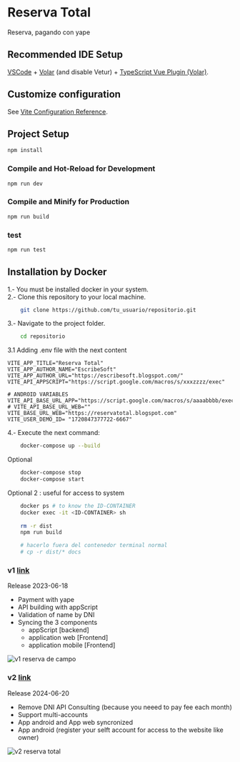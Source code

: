 # Reserva Total

Reserva, pagando con yape

## Recommended IDE Setup

[VSCode](https://code.visualstudio.com/) + [Volar](https://marketplace.visualstudio.com/items?itemName=Vue.volar) (and disable Vetur) + [TypeScript Vue Plugin (Volar)](https://marketplace.visualstudio.com/items?itemName=Vue.vscode-typescript-vue-plugin).

## Customize configuration

See [Vite Configuration Reference](https://vitejs.dev/config/).

## Project Setup

```sh
npm install
```

### Compile and Hot-Reload for Development

```sh
npm run dev
```

### Compile and Minify for Production

```sh
npm run build
```

### test

```sh
npm run test
```

## Installation by Docker

1.- You must be installed docker in your system.  
2.- Clone this repository to your local machine.  

```bash
    git clone https://github.com/tu_usuario/repositorio.git
```

3.- Navigate to the project folder.

```bash
    cd repositorio
```

3.1 Adding .env file with the next content


    VITE_APP_TITLE="Reserva Total"
    VITE_APP_AUTHOR_NAME="EscribeSoft"
    VITE_APP_AUTHOR_URL="https://escribesoft.blogspot.com/"
    VITE_API_APPSCRIPT="https://script.google.com/macros/s/xxxzzzz/exec"

    # ANDROID VARIABLES
    VITE_API_BASE_URL_APP="https://script.google.com/macros/s/aaaabbbb/exec"
    # VITE_API_BASE_URL_WEB=""
    VITE_BASE_URL_WEB="https://reservatotal.blogspot.com"
    VITE_USER_DEMO_ID= "1720847377722-6667"


4.- Execute the next command:

```bash
    docker-compose up --build
```

Optional

```bash
    docker-compose stop
    docker-compose start
```

Optional 2 : useful for access to system

```bash
    docker ps # to know the ID-CONTAINER
    docker exec -it <ID-CONTAINER> sh
    
    rm -r dist
    npm run build

    # hacerlo fuera del contenedor terminal normal
    # cp -r dist/* docs
````

### v1 [link](https://rentando.blogspot.com/)

Release 2023-06-18

* Payment with yape
* API building with appScript
* Validation of name by DNI
* Syncing the 3 components
  * appScript          [backend]
  * application web    [Frontend]
  * application mobile [Frontend]

![v1 reserva de campo](docs/README/v1-rentando.blogspot.com-iphone-se.png)


### v2 [link](https://reservatotal.blogspot.com/)

Release 2024-06-20

* Remove DNI API Consulting (because you neeed to pay fee each month)
* Support multi-accounts
* App android and App web syncronized
* App android (register your selft account for access to the website like owner)


![v2 reserva total](docs/README/Screenshot_20240805_052020-1.png)